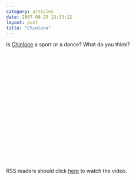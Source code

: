 ```yaml
---
category: articles
date: 2007-09-25 13:33:12
layout: post
title: "Chinlone"
---
```


<p>Is <a href="http://en.wikipedia.org/wiki/Chinlone">Chinlone</a> a sport or a dance? What do you think?</p><iframe title="Chinlone" width="480" height="300" data-src="//www.youtube.com/embed/kCFalQ64Zsk" frameborder="0" allowfullscreen></iframe><p>RSS readers should click <a href="//joaobordalo.com/articles/2007/09/25/chinlone">here</a> to watch the video.</p>
